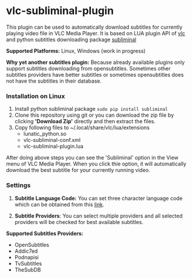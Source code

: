 # vlc-subliminal-plugin
This plugin can be used to automatically download subtitles for currently playing video file in VLC Media Player. It is based on LUA plugin API of [vlc](https://github.com/videolan/vlc) and python subtitles downloading package [subliminal](https://github.com/Diaoul/subliminal)

**Supported Platforms:** Linux, Windows (work in progress)

**Why yet another subtitles plugin:**
Because already available plugins only support subtitles downloading from opensubtitles. Sometimes other subtitles providers have better subtitles or sometimes opensubtitles does not have the subtitles in their database.

### Installation on Linux

1. Install python subliminal package 
``` sudo pip install subliminal ```
2. Clone this repository using git or you can download the zip file by clicking **'Download Zip'** directly and then extract the files.
3. Copy following files to ~/.local/share/vlc/lua/extensions
    * lunatic_python.so
    * vlc-subliminal-conf.xml
    * vlc-subliminal-plugin.lua

After doing above steps you can see the 'Subliminal' option in the View menu of VLC Media Player. When you click thie option, it will automatically download the best subtitle for your currently running video.

### Settings

1. **Subtitle Language Code:**
You can set three character language code which can be obtained from this [link](http://www-01.sil.org/iso639-3/codes.asp).

2. **Subtitle Providers**:
You can select multiple providers and all selected providers will be checked for best available subtitles. 


**Supported Subtitles Providers:**

* OpenSubtitles
* Addic7ed
* Podnapisi
* TvSubtitles
* TheSubDB